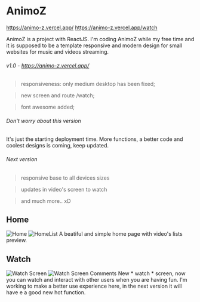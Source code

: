 # AnimoZ

https://animo-z.vercel.app/
https://animo-z.vercel.app/watch

AnimoZ is a project with ReactJS.
I'm coding AnimoZ while my free time and it is supposed to be a template responsive and modern design for small websites for music and videos streaming.

###### v1.0 - https://animo-z.vercel.app/
> responsiveness: only medium desktop has been fixed;

> new screen and route /watch;

> font awesome added;

###### Don't worry about this version
It's just the starting deployment time.
More functions, a better code and coolest designs is coming, keep updated.

###### Next version
> responsive base to all devices sizes

> updates in video's screen to watch

> and much more.. xD


## Home
![Home](https://i.imgur.com/rrZ8N5c.png)
![HomeList](https://i.imgur.com/tDQKfcZ.png)
A beatiful and simple home page with video's lists preview.

## Watch
![Watch Screen](https://i.imgur.com/OwHX0Vn.png)
![Watch Screen Comments](https://i.imgur.com/7IAst7J.png)
New * watch * screen, now you can watch and interact with other users when you are having fun. I'm working to make a better use experience here, in the next version it will have e a good new hot function.
